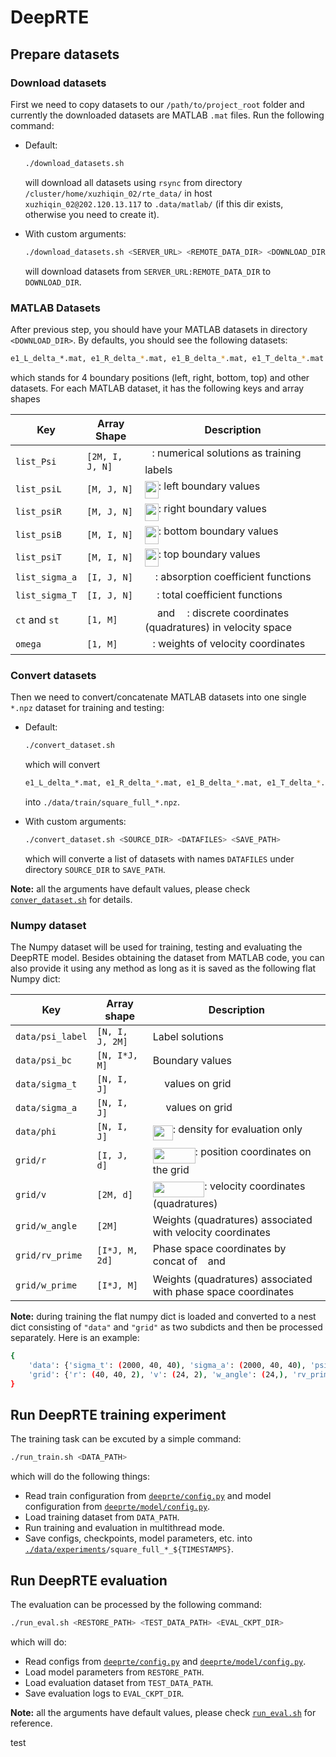 # DeepRTE

## Prepare datasets

### Download datasets

First we need to copy datasets to our `/path/to/project_root` folder and currently the downloaded datasets are MATLAB `.mat` files. Run the following command:

- Default:

  ```bash
  ./download_datasets.sh
  ```

  will download all datasets using `rsync` from directory `/cluster/home/xuzhiqin_02/rte_data/` in host `xuzhiqin_02@202.120.13.117` to `.data/matlab/` (if this dir exists, otherwise you need to create it).

- With custom arguments:

  ```bash
  ./download_datasets.sh <SERVER_URL> <REMOTE_DATA_DIR> <DOWNLOAD_DIR>
  ```

  will download datasets from `SERVER_URL:REMOTE_DATA_DIR` to `DOWNLOAD_DIR`.

### MATLAB Datasets

After previous step, you should have your MATLAB datasets in directory `<DOWNLOAD_DIR>`. By defaults, you should see the following datasets:

```bash
e1_L_delta_*.mat, e1_R_delta_*.mat, e1_B_delta_*.mat, e1_T_delta_*.mat
```

which stands for 4 boundary positions (left, right, bottom, top) and other datasets. For each MATLAB dataset, it has the following keys and array shapes

| Key            | Array Shape     | Description                                                           |
| -------------- | --------------- | --------------------------------------------------------------------- |
| `list_Psi`     | `[2M, I, J, N]` | <img src="./docs/svgs/7e3c241c2dec821bd6c6fbd314fe4762.svg?invert_in_darkmode" align=middle width=11.29760774999999pt height=22.831056599999986pt/>: numerical solutions as training labels                        |
| `list_psiL`    | `[M, J, N]`     | <img src="./docs/svgs/caadd1c772ec148cfd2ec8060a462097.svg?invert_in_darkmode" align=middle width=21.57160994999999pt height=28.310511900000005pt/>: left boundary values                                  |
| `list_psiR`    | `[M, J, N]`     | <img src="./docs/svgs/36acbae07bcb10facebdccfe6bc52e47.svg?invert_in_darkmode" align=middle width=21.57160994999999pt height=28.310511900000005pt/>: right boundary values                                 |
| `list_psiB`    | `[M, I, N]`     | <img src="./docs/svgs/9d24820a862241dcef61cbd4543dde79.svg?invert_in_darkmode" align=middle width=21.57160994999999pt height=28.310511900000005pt/>: bottom boundary values                                |
| `list_psiT`    | `[M, I, N]`     | <img src="./docs/svgs/f0f5d64a8837e8c76a26571f9e64f495.svg?invert_in_darkmode" align=middle width=21.57160994999999pt height=28.310511900000005pt/>: top boundary values                                   |
| `list_sigma_a` | `[I, J, N]`     | <img src="./docs/svgs/ddd111f40aa4eddaeb1a56280fa1bf7a.svg?invert_in_darkmode" align=middle width=16.523489399999992pt height=14.15524440000002pt/>: absorption coefficient functions                          |
| `list_sigma_T` | `[I, J, N]`     | <img src="./docs/svgs/5217bdd6d233889406ad03c4202559db.svg?invert_in_darkmode" align=middle width=18.926824949999986pt height=14.15524440000002pt/>: total coefficient functions                               |
| `ct` and `st`  | `[1, M]`        | <img src="./docs/svgs/247357cb886ab8ec3fc4061854468659.svg?invert_in_darkmode" align=middle width=15.42243944999999pt height=14.15524440000002pt/> and <img src="./docs/svgs/799843dad8d6c363e206801ebd232fad.svg?invert_in_darkmode" align=middle width=15.04767329999999pt height=14.15524440000002pt/>: discrete coordinates (quadratures) in velocity space |
| `omega`        | `[1, M]`        | <img src="./docs/svgs/31fae8b8b78ebe01cbfbe2fe53832624.svg?invert_in_darkmode" align=middle width=12.210846449999991pt height=14.15524440000002pt/>: weights of velocity coordinates                                  |

### Convert datasets

Then we need to convert/concatenate MATLAB datasets into one single `*.npz` dataset for training and testing:

- Default:

  ```bash
  ./convert_dataset.sh
  ```

  which will convert

  ```bash
  e1_L_delta_*.mat, e1_R_delta_*.mat, e1_B_delta_*.mat, e1_T_delta_*.mat
  ```

  into `./data/train/square_full_*.npz`.

- With custom arguments:

  ```bash
  ./convert_dataset.sh <SOURCE_DIR> <DATAFILES> <SAVE_PATH>
  ```

  which will converte a list of datasets with names `DATAFILES` under directory `SOURCE_DIR` to `SAVE_PATH`.

**Note:** all the arguments have default values, please check [`conver_dataset.sh`](./convert_dataset.sh) for details.

### Numpy dataset

The Numpy dataset will be used for training, testing and evaluating the DeepRTE model. Besides obtaining the dataset from MATLAB code, you can also provide it using any method as long as it is saved as the following flat Numpy dict:

| Key              | Array shape     | Description                                                   |
| ---------------- | --------------- | ------------------------------------------------------------- |
| `data/psi_label` | `[N, I, J, 2M]` | Label solutions                                               |
| `data/psi_bc`    | `[N, I*J, M]`   | Boundary values                                               |
| `data/sigma_t`   | `[N, I, J]`     | <img src="./docs/svgs/5ba3f1b75931f41283dac26b10c8c182.svg?invert_in_darkmode" align=middle width=14.35889894999999pt height=14.15524440000002pt/> values on grid                                     |
| `data/sigma_a`   | `[N, I, J]`     | <img src="./docs/svgs/ddd111f40aa4eddaeb1a56280fa1bf7a.svg?invert_in_darkmode" align=middle width=16.523489399999992pt height=14.15524440000002pt/> values on grid                                     |
| `data/phi`       | `[N, I, J]`     | <img src="./docs/svgs/1dd66ca1cb582bf5f23f25067f3537c2.svg?invert_in_darkmode" align=middle width=31.974965549999986pt height=24.65753399999998pt/>: density for evaluation only                        |
| `grid/r`         | `[I, J, d]`     | <img src="./docs/svgs/ce357ce15d946d3c6ad475e587ce5e1d.svg?invert_in_darkmode" align=middle width=67.92609614999999pt height=24.65753399999998pt/>: position coordinates on the grid                  |
| `grid/v`         | `[2M, d]`       | <img src="./docs/svgs/05f7c697872a2dc2beda47aca238b3b6.svg?invert_in_darkmode" align=middle width=82.68069149999998pt height=24.65753399999998pt/>: velocity coordinates (quadratures)            |
| `grid/w_angle`   | `[2M]`          | Weights (quadratures) associated with velocity coordinates    |
| `grid/rv_prime`  | `[I*J, M, 2d]`  | Phase space coordinates by concat of <img src="./docs/svgs/89f2e0d2d24bcf44db73aab8fc03252c.svg?invert_in_darkmode" align=middle width=7.87295519999999pt height=14.15524440000002pt/> and <img src="./docs/svgs/6c4adbc36120d62b98deef2a20d5d303.svg?invert_in_darkmode" align=middle width=8.55786029999999pt height=14.15524440000002pt/>              |
| `grid/w_prime`   | `[I*J, M]`      | Weights (quadratures) associated with phase space coordinates |

**Note:** during training the flat numpy dict is loaded and converted to a nest dict consisting of `"data"` and `"grid"` as two subdicts and then be processed separately. Here is an example:

```bash
{
    'data': {'sigma_t': (2000, 40, 40), 'sigma_a': (2000, 40, 40), 'psi_label': (2000, 40, 40, 24), 'phi': (2000, 40, 40), 'psi_bc': (2000, 160, 12)},
    'grid': {'r': (40, 40, 2), 'v': (24, 2), 'w_angle': (24,), 'rv_prime': (160, 12, 4), 'w_prime': (160, 12)}
}
```

## Run DeepRTE training experiment

The training task can be excuted by a simple command:

```bash
./run_train.sh <DATA_PATH>
```

which will do the following things:

- Read train configuration from [`deeprte/config.py`](./deeprte/config.py) and model configuration from [`deeprte/model/config.py`](./deeprte/model/config.py).
- Load training dataset from `DATA_PATH`.
- Run training and evaluation in multithread mode.
- Save configs, checkpoints, model parameters, etc. into [`./data/experiments`](./data/experiments/)`/square_full_*_${TIMESTAMPS}`.

## Run DeepRTE evaluation

The evaluation can be processed by the following command:

```bash
./run_eval.sh <RESTORE_PATH> <TEST_DATA_PATH> <EVAL_CKPT_DIR>
```

which will do:

- Read configs from [`deeprte/config.py`](./deeprte/config.py) and [`deeprte/model/config.py`](./deeprte/model/config.py).
- Load model parameters from `RESTORE_PATH`.
- Load evaluation dataset from `TEST_DATA_PATH`.
- Save evaluation logs to `EVAL_CKPT_DIR`.

**Note:** all the arguments have default values, please check [`run_eval.sh`](run_eval.sh) for reference.

test
